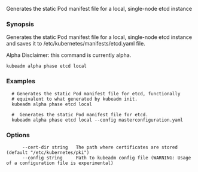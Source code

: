 Generates the static Pod manifest file for a local, single-node etcd instance

### Synopsis


Generates the static Pod manifest file for a local, single-node etcd instance and saves it to /etc/kubernetes/manifests/etcd.yaml file. 

Alpha Disclaimer: this command is currently alpha.

```
kubeadm alpha phase etcd local
```

### Examples

```
  # Generates the static Pod manifest file for etcd, functionally
  # equivalent to what generated by kubeadm init.
  kubeadm alpha phase etcd local
  
  #  Generates the static Pod manifest file for etcd.
  kubeadm alpha phase etcd local --config masterconfiguration.yaml
```

### Options

```
      --cert-dir string   The path where certificates are stored (default "/etc/kubernetes/pki")
      --config string     Path to kubeadm config file (WARNING: Usage of a configuration file is experimental)
```

